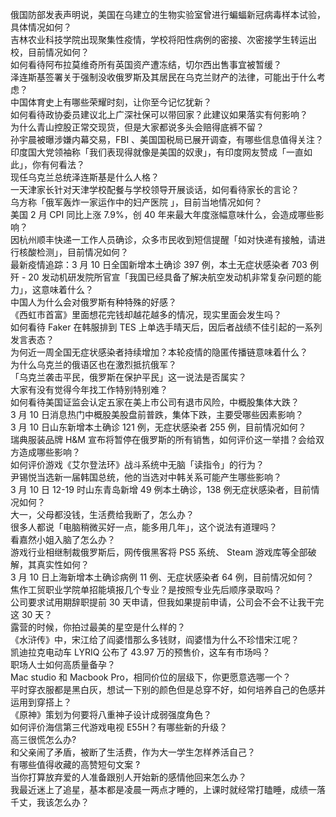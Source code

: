 俄国防部发表声明说，美国在乌建立的生物实验室曾进行蝙蝠新冠病毒样本试验，具体情况如何？  
吉林农业科技学院出现聚集性疫情，学校将阳性病例的密接、次密接学生转运出校，目前情况如何？  
如何看待阿布拉莫维奇所有英国资产遭冻结，切尔西出售事宜被暂缓？  
泽连斯基签署关于强制没收俄罗斯及其居民在乌克兰财产的法律，可能出于什么考虑？  
中国体育史上有哪些荣耀时刻，让你至今记忆犹新？  
如何看待政协委员建议北上广深社保可以带回家？此建议如果落实有何影响？  
为什么青山控股正常交现货，但是大家都说多头会赔得底裤不留？  
孙宇晨被曝涉嫌内幕交易，FBI 、美国国税局已展开调查，有哪些信息值得关注？  
印度国大党领袖称「我们表现得就像是美国的奴隶」，有印度网友赞成「一直如此」，你有何看法？  
现任乌克兰总统泽连斯基是什么人格？  
一天津家长针对天津学校配餐与学校领导开展谈话，如何看待家长的言论？  
乌方称「俄军轰炸一家运作中的妇产医院 」，目前当地情况如何？  
美国 2 月 CPI  同比上涨 7.9%，创 40 年来最大年度涨幅意味什么，会造成哪些影响？  
因杭州顺丰快递一工作人员确诊，众多市民收到短信提醒「如对快递有接触，请进行核酸检测」，目前情况如何？  
最新疫情追踪：3 月 10 日全国新增本土确诊 397 例，本土无症状感染者 703 例  
歼 - 20 发动机研发院所官宣「我国已经具备了解决航空发动机非常复杂问题的能力」，这意味着什么？  
中国人为什么会对俄罗斯有种特殊的好感？  
《西虹市首富》里面想花完钱却越花越多的情况，现实里面会发生吗？  
如何看待 Faker 在韩服排到 TES 上单选手晴天后，因后者战绩不佳引起的一系列发言表态？  
为何近一周全国无症状感染者持续增加？本轮疫情的隐匿传播链意味着什么？  
为什么乌克兰的俄语区也在激烈抵抗俄军？  
「乌克兰袭击平民，俄罗斯在保护平民」这一说法是否属实？  
大家有没有觉得今年找工作特别特别难？  
如何看待美国证监会认定五家在美上市公司有退市风险，中概股集体大跌？  
3 月 10 日消息热门中概股美股盘前普跌，集体下跌，主要受哪些因素影响？  
3 月 10 日山东新增本土确诊 121 例，无症状感染者 255 例，目前情况如何？  
瑞典服装品牌 H&M 宣布将暂停在俄罗斯的所有销售，如何评价这一举措？会给双方造成哪些影响？  
如何评价游戏《艾尔登法环》战斗系统中无脑「读指令」的行为？  
尹锡悦当选新一届韩国总统，他的当选对中韩关系可能产生哪些影响？  
3 月 10 日 12-19 时山东青岛新增 49 例本土确诊，138 例无症状感染者，目前情况如何？  
大一，父母都没钱，生活费给我断了，怎么办？  
很多人都说「电脑稍微买好一点，能多用几年」，这个说法有道理吗？  
看嘉然小姐入脑了怎么办？  
游戏行业相继制裁俄罗斯后，网传俄黑客将 PS5 系统、 Steam 游戏库等全部破解，其真实性如何？  
3 月 10 日上海新增本土确诊病例 11 例、无症状感染者 64 例，目前情况如何？  
焦作工贸职业学院单招能填报几个专业？是按照专业先后顺序录取吗？  
公司要求试用期辞职提前 30 天申请，但我如果提前申请，公司会不会不让我干完这 30 天？  
露营的时候，你拍过最美的星空是什么样的？  
《水浒传》中，宋江给了阎婆惜那么多钱财，阎婆惜为什么不珍惜宋江呢？  
凯迪拉克电动车 LYRIQ 公布了 43.97 万的预售价，这车有市场吗？  
职场人士如何高质量备孕？  
Mac studio 和 Macbook Pro，相同价位的层级下，你更愿意选哪一个？  
平时穿衣服都是黑白灰，想试一下别的颜色但是总穿不好，如何培养自己的色感并运用到穿搭上？  
《原神》策划为何要将八重神子设计成弱强度角色？  
如何评价海信第三代游戏电视 E55H？有哪些新的升级？  
高三很慌怎么办?  
和父亲闹了矛盾，被断了生活费，作为大一学生怎样养活自己？  
有哪些值得收藏的高赞短句文案 ?  
当你打算放弃爱的人准备跟别人开始新的感情他回来怎么办？  
我最近迷上了追星，基本都是凌晨一两点才睡的，上课时就经常打瞌睡，成绩一落千丈，我该怎么办？  

